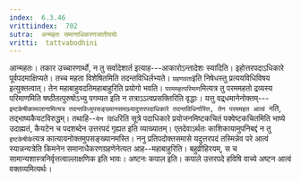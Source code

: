 ```yaml
---
index:  6.3.46
vrittiindex:  702
sutra:  अन्महतः समानाधिकरणजातीययोः
vritti:  tattvabodhini 
---
```


आन्महतः। तकार उच्चारणार्थो, न तु सर्वादेशार्त इत्याह---आकारोऽन्तादेशः स्यादिति। इहोत्तरपदाऽधिकारे पूर्वपदमाक्षिप्यते। तच्च महता विशेषितमिति तदन्तविधिर्लभ्यते। `ग्रहणवता`इति निषेधस्तु प्रत्ययविधिविषय इत्युक्तत्वात्। तेन महाबाहुवदतिमहाबाहुरिति प्रयोगो भवति। `परममहत्परिमाण`मित्यत्र तु परममहतो द्रव्यस्य परिमाणमिति षष्ठीतत्पुरुषोऽभ्यु पगम्यत इति न तत्राऽऽत्वप्रसक्तिरिति वृद्धाः। यत्तु वद्र्धमानेनोक्तम्---`इष्टकेषीकामालानामित्यत्र तदन्तविध्युपसङ्ख्यानसमाथ्र्यादुत्तरपदाधिकारे तदन्तविधिर्नास्ति, तेन परममहत आत्वं ने`ति, तद्भाष्यकैयटविरुद्धम्। तथाहि--`येन विधि`रिति सूत्रे पदाधिकारे प्रयोजनमिष्टकचितं पक्वेष्टकचितमिति भाष्ये उदाह्मतं, कैयटेन च पदशब्देन उत्तरपदं गृह्यत इति व्याख्यातम्। एतदेवाऽर्थतः काशिकायामुपनिबद्दं न तु ` इष्टकेषीके`त्यत्र कात्यायनोक्तमुपसङ्ख्यानमस्ति। ननु प्रतिपदोक्तसमासे यदुत्तरपदं तस्मिन्नेव परे आत्वं स्यान्नन्यत्रेति किमनेन समानाधैकरणग्रहणेनेत्यत आह--महाबाहुरिति। बहुव्रीहिरयम्, स च सामान्यशास्त्रनिर्वृत्तत्वाल्लाक्षणिक इति भावः। अष्टनः कपाल इति। कपाले उत्तरपदे हविषि वाच्ये अष्टन आत्वं वक्तव्यमित्यर्थः।

